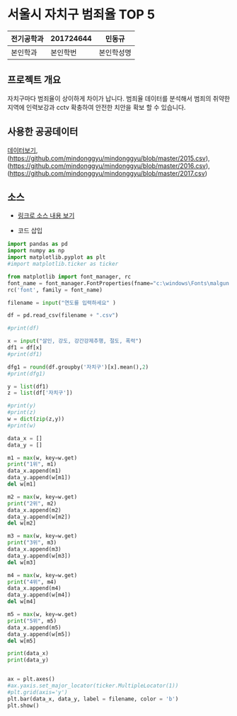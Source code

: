 # 서울시 자치구 범죄율 TOP 5

전기공학과 | 201724644 | 민동규
---- | ---- | ---- 
본인학과 |본인학번 |본인학성명


## 프로젝트 개요
자치구마다 범죄율이 상이하게 차이가 납니다. 범죄율 데이터를 분석해서 범죄의 취약한 지역에 인력보강과 cctv 확충하여 안전한 치안을 확보 할 수 있습니다. 

## 사용한 공공데이터 
[데이터보기](https://github.com/mindonggyu/mindonggyu/blob/master/2014.csv), (https://github.com/mindonggyu/mindonggyu/blob/master/2015.csv), (https://github.com/mindonggyu/mindonggyu/blob/master/2016.csv), (https://github.com/mindonggyu/mindonggyu/blob/master/2017.csv)

## 소스
* [링크로 소스 내용 보기](https://github.com/cybermin/python2019/blob/master/tes.py) 

* 코드 삽입
~~~python
import pandas as pd
import numpy as np
import matplotlib.pyplot as plt
#import matplotlib.ticker as ticker

from matplotlib import font_manager, rc
font_name = font_manager.FontProperties(fname="c:\windows\Fonts\malgun.ttf").get_name()
rc('font', family = font_name)

filename = input("연도를 입력하세요" )

df = pd.read_csv(filename + ".csv")

#print(df)

x = input("살인, 강도, 강간강제추행, 절도, 폭력")
df1 = df[x]
#print(df1)

dfg1 = round(df.groupby('자치구')[x].mean(),2)
#print(dfg1)

y = list(df1)
z = list(df['자치구'])

#print(y)
#print(z)
w = dict(zip(z,y))
#print(w)

data_x = []
data_y = []

m1 = max(w, key=w.get)
print("1위", m1)
data_x.append(m1)
data_y.append(w[m1])
del w[m1]

m2 = max(w, key=w.get)
print("2위", m2)
data_x.append(m2)
data_y.append(w[m2])
del w[m2]

m3 = max(w, key=w.get)
print("3위", m3)
data_x.append(m3)
data_y.append(w[m3])
del w[m3]

m4 = max(w, key=w.get)
print("4위", m4)
data_x.append(m4)
data_y.append(w[m4])
del w[m4]

m5 = max(w, key=w.get)
print("5위", m5)
data_x.append(m5)
data_y.append(w[m5])
del w[m5]

print(data_x)
print(data_y)


ax = plt.axes()
#ax.yaxis.set_major_locator(ticker.MultipleLocator(1))
#plt.grid(axis='y')
plt.bar(data_x, data_y, label = filename, color = 'b')
plt.show()
~~~
